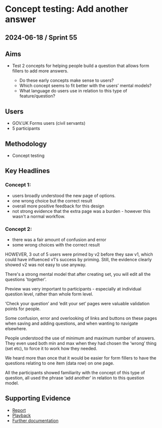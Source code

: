 # Concept testing: Add another answer 

## 2024-06-18 / Sprint 55

## Aims
- Test 2 concepts for helping people build a question that allows form fillers to add more answers.

    - Do these early concepts make sense to users?
    - Which concept seems to fit better with the users’ mental models?
    - What language do users use in relation to this type of feature/question?

## Users
- GOV.UK Forms users (civil servants)
- 5 participants

## Methodology
- Concept testing

## Key Headlines 
### Concept 1: 
- users broadly understood the new page of options.
- one wrong choice but the correct result
- overall more positive feedback for this design
- not strong evidence that the extra page was a burden - however this wasn't a normal workflow.

### Concept 2:
- there was a fair amount of confusion and error
- some wrong choices with the correct result

HOWEVER, 3 out of 5 users were primed by v2 before they saw v1, which could have influenced v1's success by priming. Still, the evidence clearly showed v2 was not easy to use anyway.

There's a strong mental model that after creating set, you will edit all the questions 'together'.

Preview was very important to participants - especially at individual question level, rather than whole form level.

‘Check your question’ and ‘edit your set’ pages were valuable validation points for people.

Some confusion, error and overlooking of links and buttons on these pages when saving and adding questions, and when wanting to navigate elsewhere.

People understood the use of minimum and maximum number of answers. They even used both min and max when they had chosen the ‘wrong’ thing (set etc), to force it to work how they needed. 

We heard more than once that it would be easier for form fillers to have the questions relating to one item (data row) on one page.

All the participants showed familiarity with the concept of this type of question, all used the phrase ‘add another’ in relation to this question model.

## Supporting Evidence
- [Report](https://docs.google.com/presentation/d/13LAMIzFq6-cn6AKDLYgoyGYy_N8BW036eoTHLo8McUg/edit#slide=id.g10d42026b8_2_0)
- [Playback](https://drive.google.com/file/d/1iHooUhvaFx5z0pJUU1AjbSFMDJ07ZHvE/view?usp=drive_link)
- [Further documentation](https://drive.google.com/drive/folders/1zMaTy5GgWhsDdZ8-uUciCkSUdCddEyAf)